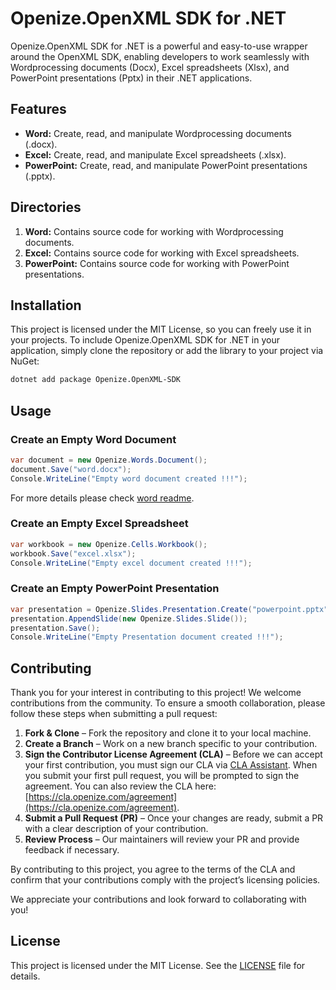 # Openize.OpenXML SDK for .NET

Openize.OpenXML SDK for .NET is a powerful and easy-to-use wrapper around the OpenXML SDK, enabling developers to work seamlessly with Wordprocessing documents (Docx), Excel spreadsheets (Xlsx), and PowerPoint presentations (Pptx) in their .NET applications.

## Features
- **Word:** Create, read, and manipulate Wordprocessing documents (.docx).
- **Excel:** Create, read, and manipulate Excel spreadsheets (.xlsx).
- **PowerPoint:** Create, read, and manipulate PowerPoint presentations (.pptx).

## Directories
1. **Word:** Contains source code for working with Wordprocessing documents.
2. **Excel:** Contains source code for working with Excel spreadsheets.
3. **PowerPoint:** Contains source code for working with PowerPoint presentations.

## Installation
This project is licensed under the MIT License, so you can freely use it in your projects. To include Openize.OpenXML SDK for .NET in your application, simply clone the repository or add the library to your project via NuGet:
```bash
dotnet add package Openize.OpenXML-SDK
```

## Usage

### Create an Empty Word Document
```csharp
var document = new Openize.Words.Document();
document.Save("word.docx");
Console.WriteLine("Empty word document created !!!");
```
For more details please check [word readme](Word/REDME.md).

### Create an Empty Excel Spreadsheet
```csharp
var workbook = new Openize.Cells.Workbook();
workbook.Save("excel.xlsx");
Console.WriteLine("Empty excel document created !!!");
```

### Create an Empty PowerPoint Presentation
```csharp
var presentation = Openize.Slides.Presentation.Create("powerpoint.pptx");
presentation.AppendSlide(new Openize.Slides.Slide());
presentation.Save();
Console.WriteLine("Empty Presentation document created !!!");
```

## Contributing

Thank you for your interest in contributing to this project! We welcome contributions from the community. To ensure a smooth collaboration, please follow these steps when submitting a pull request:

1. **Fork & Clone** – Fork the repository and clone it to your local machine.
2. **Create a Branch** – Work on a new branch specific to your contribution.
3. **Sign the Contributor License Agreement (CLA)** – Before we can accept your first contribution, you must sign our CLA via [CLA Assistant](https://cla-assistant.io). When you submit your first pull request, you will be prompted to sign the agreement. You can also review the CLA here: [https://cla.openize.com/agreement](https://cla.openize.com/agreement).
4. **Submit a Pull Request (PR)** – Once your changes are ready, submit a PR with a clear description of your contribution.
5. **Review Process** – Our maintainers will review your PR and provide feedback if necessary.

By contributing to this project, you agree to the terms of the CLA and confirm that your contributions comply with the project’s licensing policies.

We appreciate your contributions and look forward to collaborating with you! 

## License
This project is licensed under the MIT License. See the [LICENSE](LICENSE) file for details.
